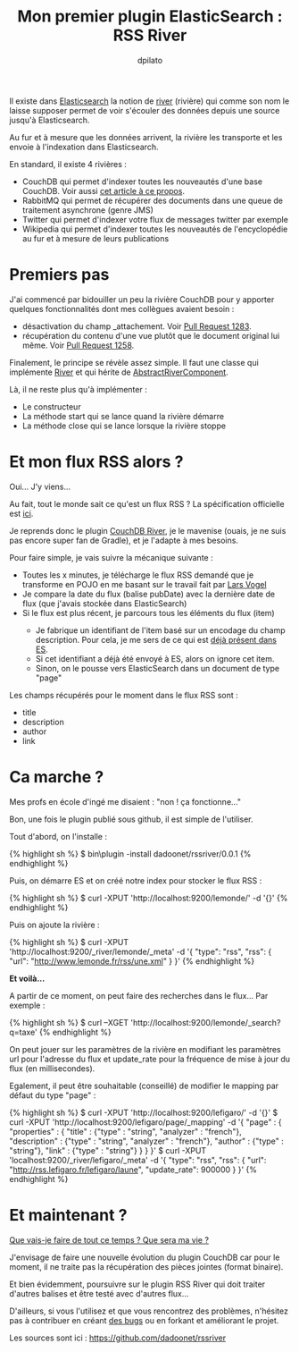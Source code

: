 ﻿---
layout: post
title: 'Mon premier plugin ElasticSearch : RSS River'
tags:
- elasticsearch
- plugin
- river
author: dpilato
source: http://dev.david.pilato.fr/?p=171
---
Il existe dans <a title="ElasticSearch" href="http://www.elasticsearch.org/">Elasticsearch</a> la notion de <a title="River Documentation" href="http://www.elasticsearch.org/guide/reference/river/">river</a> (rivière) qui comme son nom le laisse supposer permet de voir s'écouler des données depuis une source jusqu'à Elasticsearch.

Au fur et à mesure que les données arrivent, la rivière les transporte et les envoie à l'indexation dans Elasticsearch.

En standard, il existe 4 rivières :
<ul>
	<li>CouchDB qui permet d'indexer toutes les nouveautés d'une base CouchDB. Voir aussi <a title="CouchDB" href="http://dev.david.pilato.fr/?p=138">cet article à ce propos</a>.</li>
	<li>RabbitMQ qui permet de récupérer des documents dans une queue de traitement asynchrone (genre JMS)</li>
	<li>Twitter qui permet d'indexer votre flux de messages twitter par exemple</li>
	<li>Wikipedia qui permet d'indexer toutes les nouveautés de l'encyclopédie au fur et à mesure de leurs publications</li>
</ul>
<h1>Premiers pas</h1>
J'ai commencé par bidouiller un peu la rivière CouchDB pour y apporter quelques fonctionnalités dont mes collègues avaient besoin :
<ul>
	<li>désactivation du champ _attachement. Voir <a title="Pull Request 1283" href="https://github.com/elasticsearch/elasticsearch/pull/1283">Pull Request 1283</a>.</li>
	<li>récupération du contenu d'une vue plutôt que le document original lui même. Voir <a title="Pull Request 1258" href="https://github.com/elasticsearch/elasticsearch/pull/1258">Pull Request 1258</a>.</li>
</ul>
Finalement, le principe se révèle assez simple. Il faut une classe qui implémente <a title="River.java" href="https://github.com/elasticsearch/elasticsearch/blob/master/modules/elasticsearch/src/main/java/org/elasticsearch/river/River.java">River</a> et qui hérite de <a title="AbstractRiverComponent.java" href="https://github.com/elasticsearch/elasticsearch/blob/master/modules/elasticsearch/src/main/java/org/elasticsearch/river/AbstractRiverComponent.java">AbstractRiverComponent</a>.

Là, il ne reste plus qu'à implémenter :
<ul>
	<li>Le constructeur</li>
	<li>La méthode start qui se lance quand la rivière démarre</li>
	<li>La méthode close qui se lance lorsque la rivière stoppe</li>
</ul>
<h1>Et mon flux RSS alors ?</h1>
Oui... J'y viens...

Au fait, tout le monde sait ce qu'est un flux RSS ? La spécification officielle est <a title="RSS Spec" href="http://www.rssboard.org/rss-specification">ici</a>.

Je reprends donc le plugin <a title="CouchDB River Plugin" href="https://github.com/elasticsearch/elasticsearch/tree/master/plugins/river/couchdb">CouchDB River</a>, je le mavenise (ouais, je ne suis pas encore super fan de Gradle), et je l'adapte à mes besoins.

Pour faire simple, je vais suivre la mécanique suivante :
<ul>
	<li>Toutes les x minutes, je télécharge le flux RSS demandé que je transforme en POJO en me basant sur le travail fait par <a title="Lars Vogel" href="http://www.vogella.de/articles/RSSFeed/article.html">Lars Vogel</a></li>
	<li>Je compare la date du flux (balise pubDate) avec la dernière date de flux (que j'avais stockée dans ElasticSearch)</li>
	<li>Si le flux est plus récent, je parcours tous les éléments du flux (item)</li>
<ul>
	<li>Je fabrique un identifiant de l'item basé sur un encodage du champ description. Pour cela, je me sers de ce qui est <a title="UUID.java" href="https://github.com/elasticsearch/elasticsearch/blob/master/modules/elasticsearch/src/main/java/org/elasticsearch/common/UUID.java">déjà présent dans ES</a>.</li>
	<li>Si cet identifiant a déjà été envoyé à ES, alors on ignore cet item.</li>
	<li>Sinon, on le pousse vers ElasticSearch dans un document de type "page"</li>
</ul>
</ul>
Les champs récupérés pour le moment dans le flux RSS sont :
<ul>
	<li>title</li>
	<li>description</li>
	<li>author</li>
	<li>link</li>
</ul>
<h1>Ca marche ?</h1>
Mes profs en école d'ingé me disaient : "non ! ça fonctionne..."

Bon, une fois le plugin publié sous github, il est simple de l'utiliser.

Tout d'abord, on l'installe :

{% highlight sh %}
$ bin\plugin -install dadoonet/rssriver/0.0.1
{% endhighlight %}

Puis, on démarre ES et on créé notre index pour stocker le flux RSS :

{% highlight sh %}
$ curl -XPUT 'http://localhost:9200/lemonde/' -d '{}'
{% endhighlight %}

Puis on ajoute la rivière :

{% highlight sh %}
$ curl -XPUT 'http://localhost:9200/_river/lemonde/_meta' -d '{
  "type": "rss",
  "rss": {
    "url": "http://www.lemonde.fr/rss/une.xml"
  }
}'
{% endhighlight %}

<strong>Et voilà...</strong>

A partir de ce moment, on peut faire des recherches dans le flux... Par exemple :

{% highlight sh %}
$ curl –XGET 'http://localhost:9200/lemonde/_search?q=taxe'
{% endhighlight %}

On peut jouer sur les paramètres de la rivière en modifiant les paramètres url pour l'adresse du flux et update_rate pour la fréquence de mise à jour du flux (en millisecondes).

Egalement, il peut être souhaitable (conseillé) de modifier le mapping par défaut du type "page" :

{% highlight sh %}
$ curl -XPUT 'http://localhost:9200/lefigaro/' -d '{}'
$ curl -XPUT 'http://localhost:9200/lefigaro/page/_mapping' -d '{
  "page" : {
    "properties" : {
      "title" : {"type" : "string", "analyzer" : "french"},
      "description" : {"type" : "string", "analyzer" : "french"},
      "author" : {"type" : "string"},
      "link" : {"type" : "string"}
    }
  }
}'
$ curl -XPUT 'localhost:9200/_river/lefigaro/_meta' -d '{
  "type": "rss",
  "rss": {
    "url": "http://rss.lefigaro.fr/lefigaro/laune",
    "update_rate": 900000
  }
}'
{% endhighlight %}

<h1>Et maintenant ?</h1>
<a title="Gilbert Bécaud" href="http://www.youtube.com/watch?v=OI9ZwtA6QOw&amp;feature=related">Que vais-je faire de tout ce temps ? Que sera ma vie ?</a>

J'envisage de faire une nouvelle évolution du plugin CouchDB car pour le moment, il ne traite pas la récupération des pièces jointes (format binaire).

Et bien évidemment, poursuivre sur le plugin RSS River qui doit traiter d'autres balises et être testé avec d'autres flux...

D'ailleurs, si vous l'utilisez et que vous rencontrez des problèmes, n'hésitez pas à contribuer en créant <a title="Issues" href="https://github.com/dadoonet/rssriver/issues">des bugs</a> ou en forkant et améliorant le projet.

Les sources sont ici : <a href="https://github.com/dadoonet/rssriver">https://github.com/dadoonet/rssriver</a>